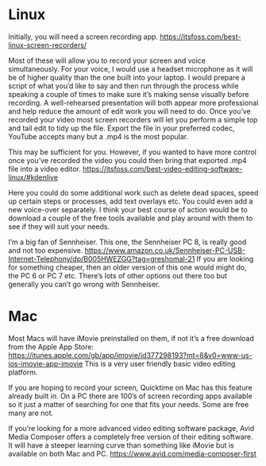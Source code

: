 # Linux
Initially, you will need a screen recording app. https://itsfoss.com/best-linux-screen-recorders/ 

Most of these will allow you to record your screen and voice simultaneously. For your voice, I would use a headset microphone as it will be of higher quality than the one built into your laptop. I would prepare a script of what you’d like to say and then run through the process while speaking a couple of times to make sure it’s making sense visually before recording. A well-rehearsed presentation will both appear more professional and help reduce the amount of edit work you will need to do. Once you’ve recorded your video most screen recorders will let you perform a simple top and tail edit to tidy up the file. Export the file in your preferred codec, YouTube accepts many but a .mp4 is the most popular. 

This may be sufficient for you. However, if you wanted to have more control once you’ve recorded the video you could then bring that exported .mp4 file into a video editor. https://itsfoss.com/best-video-editing-software-linux/#kdenlive 

Here you could do some additional work such as delete dead spaces, speed up certain steps or processes, add text overlays etc. You could even add a new voice-over separately. I think your best course of action would be to download a couple of the free tools available and play around with them to see if they will suit your needs.

I’m a big fan of Sennheiser. This one, the Sennheiser PC 8, is really good and not too expensive. https://www.amazon.co.uk/Sennheiser-PC-USB-Internet-Telephony/dp/B005HWEZGG?tag=greshomal-21 If you are looking for something cheaper, then an older version of this one would might do, the PC 6 or PC 7 etc. There’s lots of other options out there too but generally you can’t go wrong with Sennheiser. 

# Mac
Most Macs will have iMovie preinstalled on them, if not it’s a free download from the Apple App Store: https://itunes.apple.com/gb/app/imovie/id377298193?mt=8&v0=www-us-ios-imovie-app-imovie 
This is a very user friendly basic video editing platform. 

If you are hoping to record your screen, Quicktime on Mac has this feature already built in. On a PC there are 100’s of screen recording apps available so it just a matter of searching for one that fits your needs. Some are free many are not. 

If you’re looking for a more advanced video editing software package, Avid Media Composer offers a completely free version of their editing software. It will have a steeper learning curve than something like iMovie but is available on both Mac and PC. 
https://www.avid.com/media-composer-first 
